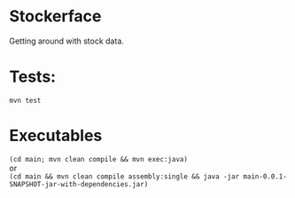 # Stockerface
Getting around with stock data.

# Tests:
`mvn test`

# Executables
`(cd main; mvn clean compile && mvn exec:java)`  
or  
`(cd main && mvn clean compile assembly:single && java -jar main-0.0.1-SNAPSHOT-jar-with-dependencies.jar)`
